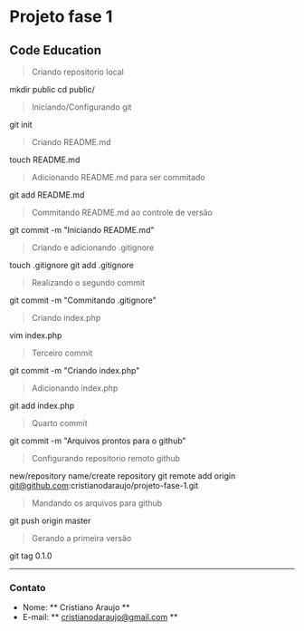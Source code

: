 # Projeto fase 1 #
## Code Education ##

> Criando repositorio local

  mkdir public
  cd public/

> Iniciando/Configurando git

  git init

> Criando README.md

  touch README.md

> Adicionando README.md para ser commitado

  git add README.md

> Commitando README.md ao controle de versão
  
  git commit -m "Iniciando README.md"

> Criando e adicionando .gitignore

  touch .gitignore
  git add .gitignore

> Realizando o segundo commit

  git commit -m "Commitando .gitignore"

> Criando index.php

  vim index.php

> Terceiro commit

  git commit -m "Criando index.php" 

> Adicionando index.php

  git add index.php

> Quarto commit

  git commit -m "Arquivos prontos para o github"

> Configurando repositorio remoto github

  new/repository name/create repository
  git remote add origin git@github.com:cristianodaraujo/projeto-fase-1.git

> Mandando os arquivos para github

  git push origin master

> Gerando a primeira versão

  git tag 0.1.0

---

### Contato ###

*    Nome: ** Cristiano Araujo **
*    E-mail: ** cristianodaraujo@gmail.com **
